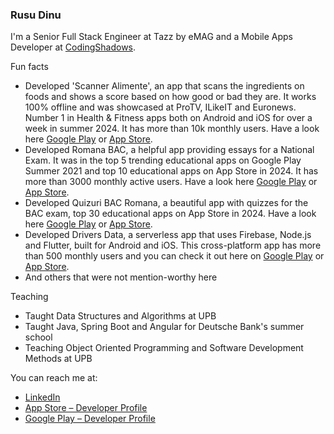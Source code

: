### Rusu Dinu

I'm a Senior Full Stack Engineer at Tazz by eMAG and a Mobile Apps Developer at [CodingShadows](https://codingshadows.com/).

Fun facts

- Developed 'Scanner Alimente', an app that scans the ingredients on foods and shows a score based on how good or bad they are. It works 100% offline and was showcased at ProTV, ILikeIT and Euronews. Number 1 in Health & Fitness apps both on Android and iOS for over a week in summer 2024. It has more than 10k monthly users. Have a look here [Google Play](https://play.google.com/store/apps/details?id=com.codingshadows.scanneralimente) or [App Store](https://apps.apple.com/ro/app/scanner-alimente/id6503191411).
- Developed Romana BAC, a helpful app providing essays for a National Exam. It was in the top 5 trending educational apps on Google Play Summer 2021 and top 10 educational apps on App Store in 2024. It has more than 3000 monthly active users. Have a look here [Google Play](https://play.google.com/store/apps/details?id=com.codingshadows.romana_bac_v2) or [App Store](https://apps.apple.com/us/app/bac-romana-eseuri-comentarii/id6451208956).
- Developed Quizuri BAC Romana, a beautiful app with quizzes for the BAC exam, top 30 educational apps on App Store in 2024. Have a look here [Google Play](https://play.google.com/store/apps/details?id=com.codingshadows.quiz_bac_romana) or [App Store](https://apps.apple.com/us/app/quizuri-bac-romana/id6453168305).
- Developed Drivers Data, a serverless app that uses Firebase, Node.js and Flutter, built for Android and iOS. This cross-platform app has more than 500 monthly users and you can check it out here on [Google Play](https://play.google.com/store/apps/details?id=com.codingshadows.driversdata) or [App Store](https://apps.apple.com/ro/app/drivers-data-virtual-logbook/id6451241471).
- And others that were not mention-worthy here

Teaching
- Taught Data Structures and Algorithms at UPB
- Taught Java, Spring Boot and Angular for Deutsche Bank's summer school
- Teaching Object Oriented Programming and Software Development Methods at UPB

You can reach me at:
- [LinkedIn](https://www.linkedin.com/in/rusudinu/)
- [App Store – Developer Profile](https://apps.apple.com/us/developer/dinu-stefan-rusu/id1697162965)
- [Google Play – Developer Profile](https://play.google.com/store/apps/dev?id=6837124126190232759)
